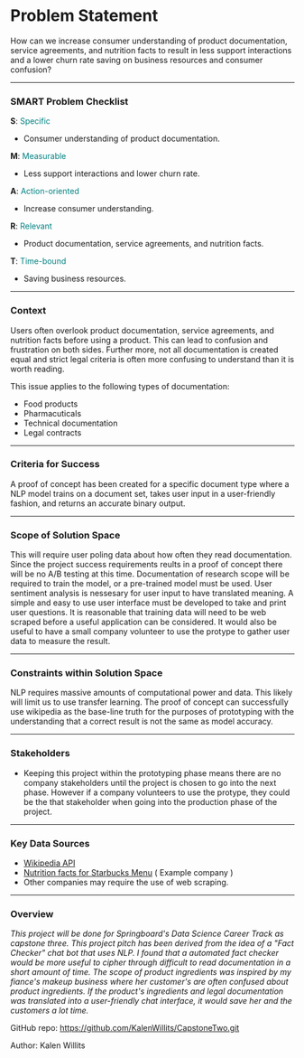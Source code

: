 # Problem Statement
How can we increase consumer understanding of product documentation, service agreements, and nutrition facts to result in less support interactions and a lower churn rate saving on business resources and consumer confusion?
_______________________________________________________________________________
### SMART Problem Checklist
**S**: <font color='teal'>Specific <br></font>
- Consumer understanding of product documentation.

**M**: <font color='teal'>Measurable <br></font>
- Less support interactions and lower churn rate.

**A**: <font color='teal'>Action-oriented <br></font>
- Increase consumer understanding.

**R**: <font color='teal'>Relevant <br></font>
- Product documentation, service agreements, and nutrition facts.

**T**: <font color='teal'>Time-bound <br></font>
- Saving business resources.

_______________________________________________________________________________

### Context
Users often overlook product documentation, service agreements, and nutrition facts before using a product. This can lead to confusion and frustration on both sides. Further more, not all documentation is created equal and strict legal criteria is often more confusing to understand than it is worth reading.

 This issue applies to the following types of documentation:
- Food products
- Pharmacuticals
- Technical documentation
- Legal contracts
_______________________________________________________________________________

### Criteria for Success
A proof of concept has been created for a specific document type where a NLP model trains on a document set, takes user input in a user-friendly fashion, and returns an accurate binary output.
_______________________________________________________________________________
### Scope of Solution Space
This will require user poling data about how often they read documentation. Since the project success requirements reults in a proof of concept there will be no A/B testing at this time. Documentation of research scope will be required to train the model, or a pre-trained model must be used. User sentiment analysis is nessesary for user input to have translated meaning. A simple and easy to use user interface must be developed to take and print user questions. It is reasonable that training data will need to be web scraped before a useful application can be considered. It would also be useful to have a small company volunteer to use the protype to gather user data to measure the result.


_______________________________________________________________________________

### Constraints within Solution Space
NLP requires massive amounts of computational power and data. This likely will limit us to use transfer learning. The proof of concept can successfully use wikipedia as the base-line truth for the purposes of prototyping with the understanding that a correct result is not the same as model accuracy.

_______________________________________________________________________________
### Stakeholders
* Keeping this project within the prototyping phase means there are no company stakeholders until the project is chosen to go into the next phase. However if a company volunteers to use the protype, they could be the that stakeholder when going into the production phase of the project.
_______________________________________________________________________________

### Key Data Sources
- [Wikipedia API](https://en.wikipedia.org/wiki/API)
- [Nutrition facts for Starbucks Menu](https://www.kaggle.com/starbucks/starbucks-menu) ( Example company )
- Other companies may require the use of web scraping.
_______________________________________________________________________________

### Overview
*This project will be done for Springboard's Data Science Career Track as capstone three. This project pitch has been derived from the idea of a "Fact Checker" chat bot that uses NLP. I found that a automated fact checker would be more useful to cipher through difficult to read documentation in a short amount of time. The scope of product ingredients was inspired by my fiance's makeup business where her customer's are often confused about product ingredients. If the product's ingredients and legal documentation was translated into a user-friendly chat interface, it would save her and the customers a lot time.* 

GitHub repo: https://github.com/KalenWillits/CapstoneTwo.git

Author: Kalen Willits
